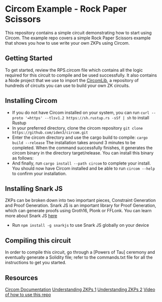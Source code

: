 # Circom Example - Rock Paper Scissors
This repository contains a simple circuit demonstrating how to start using Circom. The example repo covers a simple Rock Paper Scissors example that shows you how to use write your own ZKPs using Circom.

## Getting Started
To get started, review the RPS.circom file which contains all the logic required for this circuit to compile and be used successfully. It also contains a Node project that we use to
import the [CircomLib](https://github.com/iden3/circomlib), a repository of hundreds of circuits you can use to build your own ZK circuits.

## Installing Circom
- If you do not have Circom installed on your system, you can run `curl --proto '=https' --tlsv1.2 https://sh.rustup.rs -sSf | sh` to install Rustup
- In your preferred directory, clone the circom repository `git clone https://github.com/iden3/circom.git`
- Enter the circom directory and use the cargo build to compile: `cargo build --release`
The installation takes around 3 minutes to be completed. When the command successfully finishes, it generates the circom binary in the directory target/release. You can install this binary as follows:
- And finally, run `cargo install --path circom` to complete your install. You should now have Circom installed and be able to run `circom --help` to confirm your installation.

## Installing Snark JS
ZKPs can be broken down into two important pieces, Constraint Generation and Proof Generation. Snark JS is an important library for Proof Generation, which can generate proofs using Groth16, Plonk or FFLonk.
You can learn more about Snark JS [here](https://github.com/iden3/snarkjs)

- Run `npm install -g snarkjs` to use Snark JS globally on your device

## Compiling this circuit
In order to compile this circuit, go through a [Powers of Tau] ceremony and eventually generate a Solidity file; refer to the commands.txt file for all the instructions to get you started.


## Resources
[Circom Documentation](https://docs.circom.io/getting-started/installation/)
[Understanding ZKPs 1](https://dev.to/tonyolendo/the-complete-full-stack-guide-to-getting-started-with-zero-knowledge-proofs-using-circom-and-zk-snarks-part-1-53gi)
[Understanding ZKPs 2](https://dev.to/tonyolendo/the-complete-full-stack-guide-to-getting-started-with-zero-knowledge-proofs-using-circom-and-zk-snarks-part-2-58o)
[Video of how to use this repo](https://youtu.be/AWA107F2uDQ)
